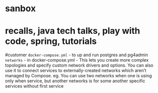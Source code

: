 # sanbox
# recalls, java tech talks, play with code, spring, tutorials



#customer 
`docker-compose.yml` - to up and run postgres and pg4admin
`networks` - in docker-compose.yml - This lets you create more complex topologies and specify custom network drivers and options. You can also use it to connect services to externally-created networks which aren’t managed by Compose. eg. You can use two networks when one is using only when service, but another networks is for some another specific services without first service

